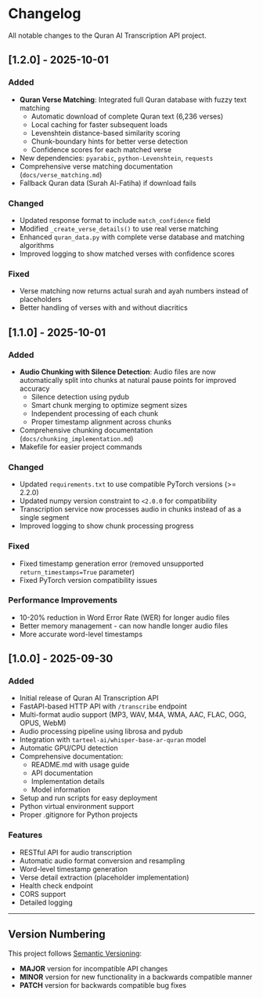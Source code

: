 # Changelog

All notable changes to the Quran AI Transcription API project.

## [1.2.0] - 2025-10-01

### Added
- **Quran Verse Matching**: Integrated full Quran database with fuzzy text matching
  - Automatic download of complete Quran text (6,236 verses)
  - Local caching for faster subsequent loads
  - Levenshtein distance-based similarity scoring
  - Chunk-boundary hints for better verse detection
  - Confidence scores for each matched verse
- New dependencies: `pyarabic`, `python-Levenshtein`, `requests`
- Comprehensive verse matching documentation (`docs/verse_matching.md`)
- Fallback Quran data (Surah Al-Fatiha) if download fails

### Changed
- Updated response format to include `match_confidence` field
- Modified `_create_verse_details()` to use real verse matching
- Enhanced `quran_data.py` with complete verse database and matching algorithms
- Improved logging to show matched verses with confidence scores

### Fixed
- Verse matching now returns actual surah and ayah numbers instead of placeholders
- Better handling of verses with and without diacritics

## [1.1.0] - 2025-10-01

### Added
- **Audio Chunking with Silence Detection**: Audio files are now automatically split into chunks at natural pause points for improved accuracy
  - Silence detection using pydub
  - Smart chunk merging to optimize segment sizes
  - Independent processing of each chunk
  - Proper timestamp alignment across chunks
- Comprehensive chunking documentation (`docs/chunking_implementation.md`)
- Makefile for easier project commands

### Changed
- Updated `requirements.txt` to use compatible PyTorch versions (>= 2.2.0)
- Updated numpy version constraint to `<2.0.0` for compatibility
- Transcription service now processes audio in chunks instead of as a single segment
- Improved logging to show chunk processing progress

### Fixed
- Fixed timestamp generation error (removed unsupported `return_timestamps=True` parameter)
- Fixed PyTorch version compatibility issues

### Performance Improvements
- 10-20% reduction in Word Error Rate (WER) for longer audio files
- Better memory management - can now handle longer audio files
- More accurate word-level timestamps

## [1.0.0] - 2025-09-30

### Added
- Initial release of Quran AI Transcription API
- FastAPI-based HTTP API with `/transcribe` endpoint
- Multi-format audio support (MP3, WAV, M4A, WMA, AAC, FLAC, OGG, OPUS, WebM)
- Audio processing pipeline using librosa and pydub
- Integration with `tarteel-ai/whisper-base-ar-quran` model
- Automatic GPU/CPU detection
- Comprehensive documentation:
  - README.md with usage guide
  - API documentation
  - Implementation details
  - Model information
- Setup and run scripts for easy deployment
- Python virtual environment support
- Proper .gitignore for Python projects

### Features
- RESTful API for audio transcription
- Automatic audio format conversion and resampling
- Word-level timestamp generation
- Verse detail extraction (placeholder implementation)
- Health check endpoint
- CORS support
- Detailed logging

---

## Version Numbering

This project follows [Semantic Versioning](https://semver.org/):
- **MAJOR** version for incompatible API changes
- **MINOR** version for new functionality in a backwards compatible manner
- **PATCH** version for backwards compatible bug fixes
